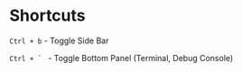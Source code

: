 # Shortcuts

`Ctrl + b` - Toggle Side Bar

``Ctrl + ` `` - Toggle Bottom Panel (Terminal, Debug Console) 